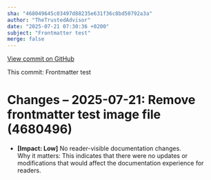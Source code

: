 ```yaml
---
sha: "468049645c03497d88235e631f36c8bd50792a3a"
author: "TheTrustedAdvisor"
date: "2025-07-21 07:30:36 +0200"
subject: "Frontmatter test"
merge: false
---
```


[View commit on GitHub](https://github.com/TheTrustedAdvisor/FabricAdoptionFramework/commit/468049645c03497d88235e631f36c8bd50792a3a)

This commit: Frontmatter test

# Changes – 2025-07-21: Remove frontmatter test image file (4680496)

- **[Impact: Low]** No reader-visible documentation changes.  
Why it matters: This indicates that there were no updates or modifications that would affect the documentation experience for readers.
